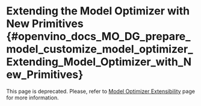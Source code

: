 # Extending the Model Optimizer with New Primitives {#openvino_docs_MO_DG_prepare_model_customize_model_optimizer_Extending_Model_Optimizer_with_New_Primitives}

This page is deprecated. Please, refer to [Model Optimizer Extensibility](Customize_Model_Optimizer.md) page for more information.
